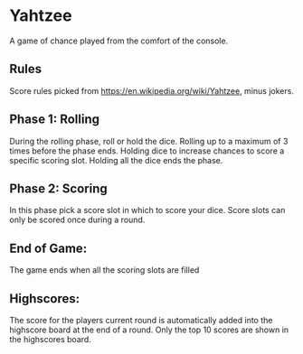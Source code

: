 # Yahtzee
A game of chance played from the comfort of the console.

## Rules
Score rules picked from https://en.wikipedia.org/wiki/Yahtzee, minus jokers.

## Phase 1: Rolling
During the rolling phase, roll or hold the dice.
Rolling up to a maximum of 3 times before the phase ends.
Holding dice to increase chances to score a specific scoring slot.
Holding all the dice ends the phase.

## Phase 2: Scoring
In this phase pick a score slot in which to score your dice.
Score slots can only be scored once during a round.
    
## End of Game:
The game ends when all the scoring slots are filled

## Highscores:
The score for the players current round is automatically added
into the highscore board at the end of a round.
Only the top 10 scores are shown in the highscores board.
